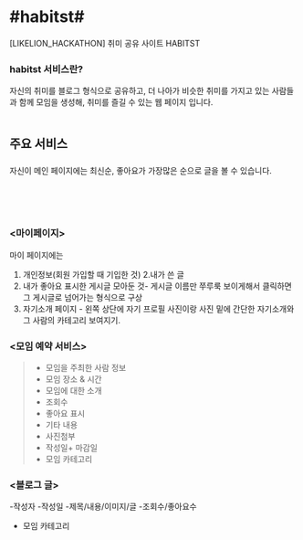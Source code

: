# #habitst#

[LIKELION_HACKATHON] 취미 공유 사이트 HABITST


### habitst 서비스란?
자신의 취미를 블로그 형식으로 공유하고, 더 나아가 비슷한 취미를 가지고 있는 사람들과 함께 모임을 생성해, 취미를 즐길 수 있는 웹 페이지 입니다.
 <br><br> 

## 주요 서비스

### <main>
자신이 
메인 페이지에는 최신순, 좋아요가 가장많은 순으로 글을 볼 수 있습니다.
<br><br>

<br><br>

### <마이페이지>
마이 페이지에는 
1. 개인정보(회원 가입할 때 기입한 것)
2.내가 쓴 글
3. 내가 좋아요 표시한 게시글 모아둔 것- 게시글 이름만 쭈루룩 보이게해서 클릭하면 그 게시글로 넘어가는 형식으로 구상
4. 자기소개 페이지 - 왼쪽 상단에 자기 프로필 사진이랑 사진 밑에 간단한 자기소개와 그 사람의 카테고리 보여지기.

### <모임 예약 서비스>
>- 모임을 주최한 사람 정보
>- 모임 장소 & 시간
>- 모임에 대한 소개
>- 조회수
>- 좋아요 표시
>- 기타 내용
>- 사진첨부
>- 작성일+ 마감일
>- 모임 카테고리

### <블로그 글>
-작성자
-작성일
-제목/내용/이미지/글
-조회수/좋아요수
- 모임 카테고리
